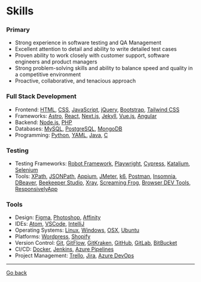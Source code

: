 # Skills

### Primary 
- Strong experience in software testing and QA Management
- Excellent attention to detail and ability to write detailed test cases
- Proven ability to work closely with customer support, software engineers and product managers
- Strong problem-solving skills and ability to balance speed and quality in a competitive environment
- Proactive, collaborative, and tenacious approach

### Full Stack Development

- Frontend: [HTML](https://developer.mozilla.org/en-US/docs/Web/HTML), [CSS](https://developer.mozilla.org/en-US/docs/Web/CSS), [JavaScript](https://developer.mozilla.org/en-US/docs/Web/JavaScript), [jQuery](https://jquery.com/), [Bootstrap](https://getbootstrap.com/), [Tailwind CSS](https://tailwindcss.com/)
- Frameworks: [Astro](https://astro.build/), [React](https://reactjs.org/), [Next.js](https://nextjs.org/), [Jekyll](https://jekyllrb.com/), [Vue.js](https://vuejs.org/), [Angular](https://angular.io/)
- Backend: [Node.js](https://nodejs.org/), [PHP](https://www.php.net/)
- Databases: [MySQL](https://www.mysql.com/), [PostgreSQL](https://www.postgresql.org/), [MongoDB](https://www.mongodb.com/)
- Programming: [Python](https://www.python.org/), [YAML](https://yaml.org/), [Java](https://www.java.com/), [C](https://en.wikipedia.org/wiki/C_(programming_language))

### Testing

- Testing Frameworks: [Robot Framework](https://robotframework.org/), [Playwright](https://playwright.dev/), [Cypress](https://www.cypress.io/), [Katalium](https://katalon.com/resources-center/blog/katalium-introduction), [Selenium](https://www.selenium.dev/)
- Tools: [XPath](https://developer.mozilla.org/en-US/docs/Web/XPath), [JSONPath](https://jsonpath.com/), [Appium](https://appium.io/), [JMeter](https://jmeter.apache.org/), [k6](https://k6.io/), [Postman](https://www.postman.com/), [Insomnia](https://insomnia.rest/), [DBeaver](https://dbeaver.io/), [Beekeeper Studio](https://www.beekeeperstudio.io/), [Xray](https://www.getxray.app/), [Screaming Frog](https://www.screamingfrog.co.uk/), [Browser DEV Tools](https://developer.chrome.com/docs/devtools/), [ResponsivelyApp](https://responsively.app/)

### Tools

- Design: [Figma](https://www.figma.com/), [Photoshop](https://www.adobe.com/products/photoshop.html), [Affinity](https://affinity.serif.com/)
- IDEs: [Atom](https://atom.io/), [VSCode](https://code.visualstudio.com/), [IntelliJ](https://www.jetbrains.com/idea/)
- Operating Systems: [Linux](https://www.linux.org/), [Windows](https://www.microsoft.com/en-us/windows), [OSX](https://www.apple.com/macos/), [Ubuntu](https://ubuntu.com/)
- Platforms: [Wordpress](https://wordpress.com/), [Shopify](https://www.shopify.com/)
- Version Control: [Git](https://git-scm.com/), [GitFlow](https://www.atlassian.com/git/tutorials/comparing-workflows/gitflow-workflow), [GitKraken](https://www.gitkraken.com/), [GitHub](https://github.com/), [GitLab](https://about.gitlab.com/), [BitBucket](https://bitbucket.org/)
- CI/CD: [Docker](https://www.docker.com/), [Jenkins](https://www.jenkins.io/), [Azure Pipelines](https://azure.microsoft.com/it-it/products/devops/pipelines)
- Project Management: [Trello](https://trello.com/), [Jira](https://www.atlassian.com/software/jira), [Azure DevOps](https://azure.microsoft.com/en-us/services/devops/)

---

[Go back](../README.md)








